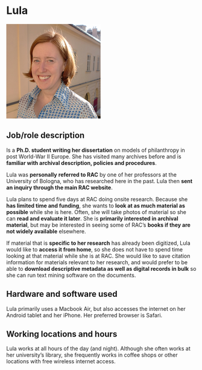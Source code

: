 # Lula

![headshot](img/lula.png)

## Job/role description

Is a **Ph.D. student writing her dissertation** on models of philanthropy in post World-War II Europe. She has visited many archives
before and is **familiar with archival description, policies and procedures**.

Lula was **personally** **referred to RAC** by one of her professors at the University of Bologna, who has researched here in the past. Lula then **sent an inquiry through the main RAC website**.

Lula plans to spend five days at RAC doing onsite research. Because she **has limited time and funding**, she wants to **look at as much material as possible** while she is here. Often, she will take photos of material so she can **read and evaluate it later**. She is **primarily interested in archival material**, but may be interested in seeing some of RAC’s **books if they are not widely available** elsewhere.

If material that is **specific to her research** has already been digitized, Lula would like to **access it from home**, so she does not have to spend time looking at that material while she is at RAC. She would like to save citation information for materials relevant to her research, and would prefer to be able to **download descriptive metadata as well as digital records in bulk** so she can run text mining software on the documents.

## Hardware and software used

Lula primarily uses a Macbook Air, but also accesses the internet on her Android tablet and her iPhone. Her preferred browser is Safari.

## Working locations and hours

Lula works at all hours of the day (and night). Although she often works at her university’s library, she frequently works in coffee shops or other locations with free wireless internet access.
